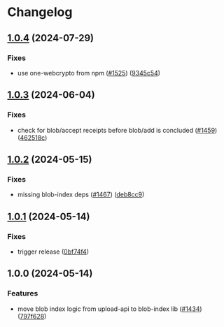 # Changelog

## [1.0.4](https://github.com/storacha-network/w3up/compare/blob-index-v1.0.3...blob-index-v1.0.4) (2024-07-29)


### Fixes

* use one-webcrypto from npm ([#1525](https://github.com/storacha-network/w3up/issues/1525)) ([9345c54](https://github.com/storacha-network/w3up/commit/9345c5415bc0b0d6ce8ccdbe92eb155b11835fd8))

## [1.0.3](https://github.com/w3s-project/w3up/compare/blob-index-v1.0.2...blob-index-v1.0.3) (2024-06-04)


### Fixes

* check for blob/accept receipts before blob/add is concluded ([#1459](https://github.com/w3s-project/w3up/issues/1459)) ([462518c](https://github.com/w3s-project/w3up/commit/462518ca832515c65cc674e8aef3c28f2228797d))

## [1.0.2](https://github.com/w3s-project/w3up/compare/blob-index-v1.0.1...blob-index-v1.0.2) (2024-05-15)


### Fixes

* missing blob-index deps ([#1467](https://github.com/w3s-project/w3up/issues/1467)) ([deb8cc9](https://github.com/w3s-project/w3up/commit/deb8cc97b6e21db9e863a6ae2b457cf13af5454b))

## [1.0.1](https://github.com/w3s-project/w3up/compare/blob-index-v1.0.0...blob-index-v1.0.1) (2024-05-14)


### Fixes

* trigger release ([0bf74f4](https://github.com/w3s-project/w3up/commit/0bf74f44183e38d298308ccd469589c07cd760b0))

## 1.0.0 (2024-05-14)


### Features

* move blob index logic from upload-api to blob-index lib ([#1434](https://github.com/w3s-project/w3up/issues/1434)) ([797f628](https://github.com/w3s-project/w3up/commit/797f6285c1b000af9eaf0240f85deca6a0b83e06))
